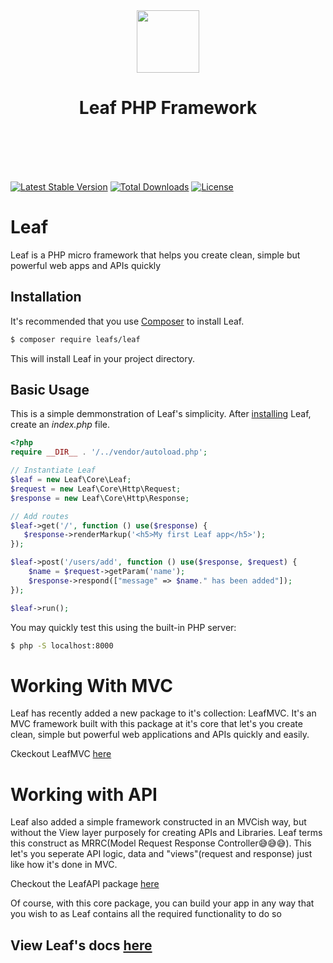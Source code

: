 <p align="center">
    <br><br>
    <img src="https://leaf-docs.netlify.com/images/logo.png" height="100"/>
    <h1 align="center">Leaf PHP Framework</h1>
    <br>
    <br><br><br>
</p>


[![Latest Stable Version](https://poser.pugx.org/leafs/leaf/v/stable)](https://packagist.org/packages/leafs/leaf)
[![Total Downloads](https://poser.pugx.org/leafs/leaf/downloads)](https://packagist.org/packages/leafs/leaf)
[![License](https://poser.pugx.org/leafs/leaf/license)](https://packagist.org/packages/leafs/leaf)


# Leaf
Leaf is a PHP micro framework that helps you create clean, simple but powerful web apps and APIs quickly

## Installation

It's recommended that you use [Composer](https://getcomposer.org/) to install Leaf.

```bash
$ composer require leafs/leaf
```

This will install Leaf in your project directory.

## Basic Usage
This is a simple demmonstration of Leaf's simplicity.
After [installing](#installation) Leaf, create an _index.php_ file.

```php
<?php
require __DIR__ . '/../vendor/autoload.php';

// Instantiate Leaf
$leaf = new Leaf\Core\Leaf;
$request = new Leaf\Core\Http\Request;
$response = new Leaf\Core\Http\Response;

// Add routes
$leaf->get('/', function () use($response) {
   $response->renderMarkup('<h5>My first Leaf app</h5>');
});

$leaf->post('/users/add', function () use($response, $request) {
    $name = $request->getParam('name');
    $response->respond(["message" => $name." has been added"]);
});

$leaf->run();
```

You may quickly test this using the built-in PHP server:
```bash
$ php -S localhost:8000
```

# Working With MVC
Leaf has recently added a new package to it's collection: LeafMVC.
It's an MVC framework built with this package at it's core that let's you create clean, simple but powerful web applications and APIs quickly and easily.


Ckeckout LeafMVC [here](https://github.com/leafsphp/leafMVC)


# Working with API
Leaf also added a simple framework constructed in an MVCish way, but without the View layer purposely for creating APIs and Libraries. Leaf terms this construct as MRRC(Model Request Response Controller😅😅😅). This let's you seperate API logic, data and "views"(request and response) just like how it's done in MVC. 


Checkout the LeafAPI package [here](https://github.com/leafsphp/leafAPI)


Of course, with this core package, you can build your app in any way that you wish to as Leaf contains all the required functionality to do so


## View Leaf's docs [here](https://leaf-docs.netlify.com/v1.3.0)
